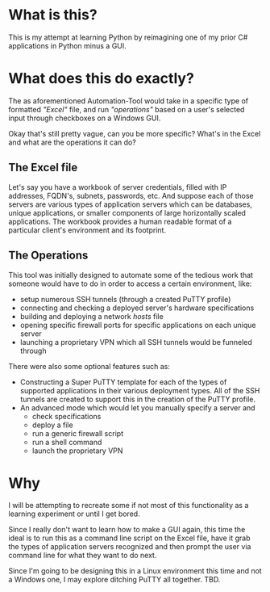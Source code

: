# What is this?
This is my attempt at learning Python by reimagining one of my prior C# applications in Python minus a GUI.

# What does this do exactly?
The as aforementioned Automation-Tool would take in a specific type of formatted *"Excel"* file, and run *"operations"* based on a user's selected input through checkboxes on a Windows GUI.

Okay that's still pretty vague, can you be more specific? What's in the Excel and what are the operations it can do?

## The Excel file
Let's say you have a workbook of server credentials, filled with IP addresses, FQDN's, subnets, passwords, etc. And suppose each of those servers are various types of application servers which can be databases, unique applications, or smaller components of large horizontally scaled applications. The workbook provides a human readable format of a particular client's environment and its footprint. 

## The Operations
This tool was initially designed to automate some of the tedious work that someone would have to do in order to access a certain environment, like: 
- setup numerous SSH tunnels (through a created PuTTY profile)
- connecting and checking a deployed server's hardware specifications
- building and deploying a network _hosts_ file
- opening specific firewall ports for specific applications on each unique server
- launching a proprietary VPN which all SSH tunnels would be funneled through

There were also some optional features such as:
- Constructing a Super PuTTY template for each of the types of supported applications in their various deployment types. All of the SSH tunnels are created to support this in the creation of the PuTTY profile.
- An advanced mode which would let you manually specify a server and 
    - check specifications
    - deploy a file
    - run a generic firewall script
    - run a shell command
    - launch the proprietary VPN 

# Why
I will be attempting to recreate some if not most of this functionality as a learning experiment or until I get bored.

Since I really don't want to learn how to make a GUI again, this time the ideal is to run this as a command line script on the Excel file, have it grab the types of application servers recognized and then prompt the user via command line for what they want to do next. 

Since I'm going to be designing this in a Linux environment this time and not a Windows one, I may explore ditching PuTTY all together. TBD.
